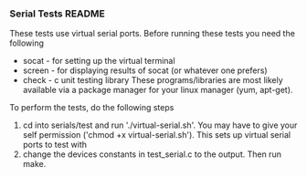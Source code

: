 ### Serial Tests README
These tests use virtual serial ports. Before running these tests you need the following
* socat  - for setting up the virtual terminal
* screen - for displaying results of socat (or whatever one prefers)
* check - c unit testing library
These programs/libraries are most likely available via a package manager for your linux manager (yum, apt-get). 

To perform the tests, do the following steps
1. cd into serials/test and run './virtual-serial.sh'. You may have to give your self permission ('chmod +x virtual-serial.sh'). This sets up virtual serial ports to test with
2. change the devices constants in test_serial.c to the output. Then run make. 
